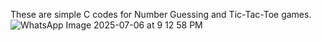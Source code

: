 These are simple C codes for Number Guessing and Tic-Tac-Toe games.
![WhatsApp Image 2025-07-06 at 9 12 58 PM](https://github.com/user-attachments/assets/6c7b4954-1081-4f8a-8fea-98b9d9d6de4b)
